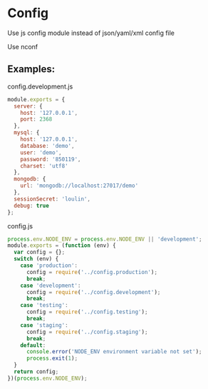 # Config
Use js config module instead of json/yaml/xml config file

Use nconf

## Examples:
config.development.js
```javascript
module.exports = {
  server: {
    host: '127.0.0.1',
    port: 2368
  },
  mysql: {
    host: '127.0.0.1',
    database: 'demo',
    user: 'demo',
    password: '850119',
    charset: 'utf8'
  },
  mongodb: {
    url: 'mongodb://localhost:27017/demo'
  },
  sessionSecret: 'loulin',
  debug: true
};
```

config.js
```javascript
process.env.NODE_ENV = process.env.NODE_ENV || 'development';
module.exports = (function (env) {
  var config = {};
  switch (env) {
    case 'production':
      config = require('../config.production');
      break;
    case 'development':
      config = require('../config.development');
      break;
    case 'testing':
      config = require('../config.testing');
      break;
    case 'staging':
      config = require('../config.staging');
      break;
    default:
      console.error('NODE_ENV environment variable not set');
      process.exit(1);
  }
  return config;
})(process.env.NODE_ENV);
```
